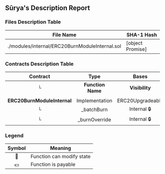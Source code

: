 ## Sūrya's Description Report

### Files Description Table


|  File Name  |  SHA-1 Hash  |
|-------------|--------------|
| ./modules/internal/ERC20BurnModuleInternal.sol | [object Promise] |


### Contracts Description Table


|  Contract  |         Type        |       Bases      |                  |                 |
|:----------:|:-------------------:|:----------------:|:----------------:|:---------------:|
|     └      |  **Function Name**  |  **Visibility**  |  **Mutability**  |  **Modifiers**  |
||||||
| **ERC20BurnModuleInternal** | Implementation | ERC20Upgradeable |||
| └ | _batchBurn | Internal 🔒 | 🛑  | |
| └ | _burnOverride | Internal 🔒 | 🛑  | |


### Legend

|  Symbol  |  Meaning  |
|:--------:|-----------|
|    🛑    | Function can modify state |
|    💵    | Function is payable |
